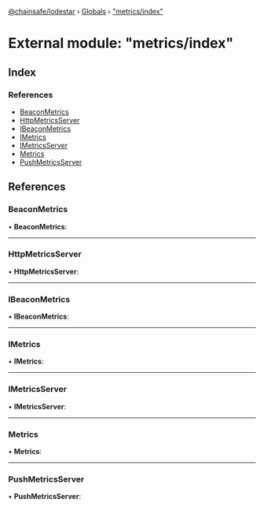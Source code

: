 [@chainsafe/lodestar](../README.md) › [Globals](../globals.md) › ["metrics/index"](_metrics_index_.md)

# External module: "metrics/index"

## Index

### References

* [BeaconMetrics](_metrics_index_.md#beaconmetrics)
* [HttpMetricsServer](_metrics_index_.md#httpmetricsserver)
* [IBeaconMetrics](_metrics_index_.md#ibeaconmetrics)
* [IMetrics](_metrics_index_.md#imetrics)
* [IMetricsServer](_metrics_index_.md#imetricsserver)
* [Metrics](_metrics_index_.md#metrics)
* [PushMetricsServer](_metrics_index_.md#pushmetricsserver)

## References

###  BeaconMetrics

• **BeaconMetrics**:

___

###  HttpMetricsServer

• **HttpMetricsServer**:

___

###  IBeaconMetrics

• **IBeaconMetrics**:

___

###  IMetrics

• **IMetrics**:

___

###  IMetricsServer

• **IMetricsServer**:

___

###  Metrics

• **Metrics**:

___

###  PushMetricsServer

• **PushMetricsServer**:
